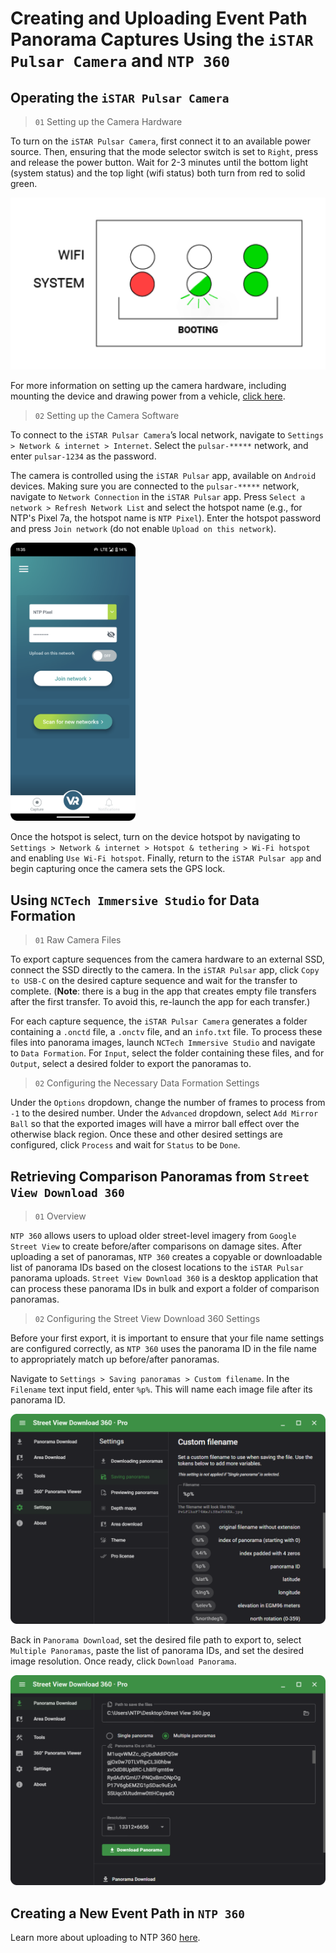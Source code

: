 # Creating and Uploading Event Path Panorama Captures Using the `iSTAR Pulsar Camera` and `NTP 360`

## Operating the `iSTAR Pulsar Camera`

> `01` Setting up the Camera Hardware

To turn on the `iSTAR Pulsar Camera`, first connect it to an available power source. Then, ensuring that the mode selector switch is set to `Right`, press and release the power button. Wait for 2-3 minutes until the bottom light (system status) and the top light (wifi status) both turn from red to solid green.

![Camera Lights](../assets/images/boot_lights.png)

For more information on setting up the camera hardware, including mounting the device and drawing power from a vehicle, [click here](https://istarpulsar.zendesk.com/hc/en-us/articles/360001997054-How-to-use-iSTAR-Pulsar).

> `02` Setting up the Camera Software

To connect to the `iSTAR Pulsar Camera`’s local network, navigate to `Settings > Network & internet > Internet`. Select the `pulsar-*****` network, and enter `pulsar-1234` as the password.

The camera is controlled using the `iSTAR Pulsar` app, available on `Android` devices. Making sure you are connected to the `pulsar-*****` network, navigate to `Network Connection` in the `iSTAR Pulsar` app. Press `Select a network > Refresh Network List` and select the hotspot name (e.g., for NTP's Pixel 7a, the hotspot name is `NTP Pixel`). Enter the hotspot password and press `Join network` (do not enable `Upload on this network`).

<img width="200" src="../assets/images/pixel-hotspot.png"/>

Once the hotspot is select, turn on the device hotspot by navigating to `Settings > Network & internet > Hotspot & tethering > Wi-Fi hotspot` and enabling `Use Wi-Fi hotspot`. Finally, return to the `iSTAR Pulsar app` and begin capturing once the camera sets the GPS lock.

## Using `NCTech Immersive Studio` for Data Formation

> `01` Raw Camera Files

To export capture sequences from the camera hardware to an external SSD, connect the SSD directly to the camera. In the `iSTAR Pulsar` app, click `Copy to USB-C` on the desired capture sequence and wait for the transfer to complete. (**Note**: there is a bug in the app that creates empty file transfers after the first transfer. To avoid this, re-launch the app for each transfer.)

For each capture sequence, the `iSTAR Pulsar Camera` generates a folder containing a `.onctd` file, a `.onctv` file, and an `info.txt` file. To process these files into panorama images, launch `NCTech Immersive Studio` and navigate to `Data Formation`. For `Input`, select the folder containing these files, and for `Output`, select a desired folder to export the panoramas to.

> `02` Configuring the Necessary Data Formation Settings

Under the `Options` dropdown, change the number of frames to process from `-1` to the desired number. Under the `Advanced` dropdown, select `Add Mirror Ball` so that the exported images will have a mirror ball effect over the otherwise black region. Once these and other desired settings are configured, click `Process` and wait for `Status` to be `Done`.

## Retrieving Comparison Panoramas from `Street View Download 360`

> `01` Overview

`NTP 360` allows users to upload older street-level imagery from `Google Street View` to create before/after comparisons on damage sites. After uploading a set of panoramas, `NTP 360` creates a copyable or downloadable list of panorama IDs based on the closest locations to the `iSTAR Pulsar` panorama uploads. `Street View Download 360` is a desktop application that can process these panorama IDs in bulk and export a folder of comparison panoramas.

> `02` Configuring the Street View Download 360 Settings

Before your first export, it is important to ensure that your file name settings are configured correctly, as `NTP 360` uses the panorama ID in the file name to appropriately match up before/after panoramas.

Navigate to `Settings > Saving panoramas > Custom filename`. In the `Filename` text input field, enter `%p%`. This will name each image file after its panorama ID.

![Comparison Settings](../assets/images/comparison_settings.png)

Back in `Panorama Download`, set the desired file path to export to, select `Multiple Panoramas`, paste the list of panorama IDs, and set the desired image resolution. Once ready, click `Download Panorama`.

![Download Settings](../assets/images/download_settings.png)

## Creating a New Event Path in `NTP 360`

Learn more about uploading to NTP 360 [here](../README.md/#ntp-360).
